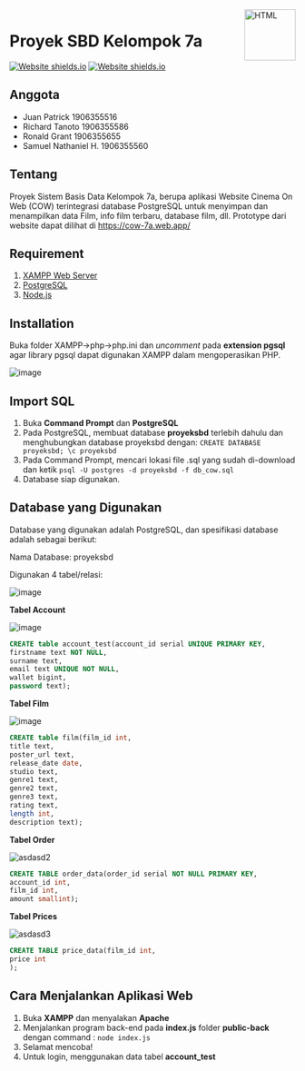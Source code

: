<a href="https://github.com/rainzoneg/proyek-SBD/">
    <img src="https://upload.wikimedia.org/wikipedia/commons/thumb/6/61/HTML5_logo_and_wordmark.svg/180px-HTML5_logo_and_wordmark.svg.png" alt="HTML" title="HTML" align="right" height="90" />
</a>

# Proyek SBD Kelompok 7a
[![Website shields.io](https://img.shields.io/website-up-down-green-red/http/shields.io.svg)](https://cow-7a.web.app/)
[![Website shields.io](https://img.shields.io/badge/made%20with-bootstrap-orange?&style=plastic)](https://cow-7a.web.app/)



## Anggota
* Juan Patrick 1906355516
* Richard Tanoto 1906355586
* Ronald Grant 1906355655
* Samuel Nathaniel H. 1906355560

## Tentang
Proyek Sistem Basis Data Kelompok 7a, berupa aplikasi Website Cinema On Web (COW) terintegrasi database PostgreSQL untuk menyimpan dan menampilkan data
Film, info film terbaru, database film, dll. Prototype dari website dapat dilihat di https://cow-7a.web.app/

## Requirement
1. [XAMPP Web Server](https://www.apachefriends.org/download.html)
2. [PostgreSQL](https://www.postgresql.org/download/)
3. [Node.js](https://nodejs.org/en/)


## Installation
Buka folder XAMPP->php->php.ini dan *uncomment* pada **extension pgsql** agar library pgsql dapat digunakan XAMPP dalam mengoperasikan PHP.

![image](https://user-images.githubusercontent.com/80802092/121706702-12c0dd00-cb00-11eb-86a6-13a1a54300e5.png)

## Import SQL
1. Buka **Command Prompt** dan **PostgreSQL**
2. Pada PostgreSQL, membuat database **proyeksbd** terlebih dahulu dan menghubungkan database proyeksbd dengan: `CREATE DATABASE proyeksbd; \c proyeksbd`
3. Pada Command Prompt, mencari lokasi file .sql yang sudah di-download dan ketik `psql -U postgres -d proyeksbd -f db_cow.sql`
4. Database siap digunakan.

## Database yang Digunakan
Database yang digunakan adalah PostgreSQL, dan spesifikasi database adalah sebagai berikut:

Nama Database: proyeksbd

Digunakan 4 tabel/relasi:

![image](https://user-images.githubusercontent.com/68103682/120690166-108ecb00-c4cf-11eb-9d1f-0a6851d6da22.png)

**Tabel Account**

![image](https://user-images.githubusercontent.com/68103682/121511790-3b1edd80-ca13-11eb-972c-437dc49ddd04.png)


```SQL
CREATE table account_test(account_id serial UNIQUE PRIMARY KEY, 
firstname text NOT NULL,
surname text,
email text UNIQUE NOT NULL,
wallet bigint,
password text);
```

**Tabel Film**

![image](https://user-images.githubusercontent.com/68103682/120690766-d2de7200-c4cf-11eb-9c54-8e8241e39c00.png)

```SQL
CREATE table film(film_id int, 
title text,
poster_url text,
release_date date,
studio text,
genre1 text,
genre2 text,
genre3 text,
rating text,
length int,
description text);
```

**Tabel Order**

![asdasd2](https://user-images.githubusercontent.com/68103682/121388523-bfbb1e80-c975-11eb-9d7f-ccec3248a707.PNG)

```SQL
CREATE TABLE order_data(order_id serial NOT NULL PRIMARY KEY,
account_id int,
film_id int,
amount smallint);
```

**Tabel Prices**

![asdasd3](https://user-images.githubusercontent.com/68103682/121388866-090b6e00-c976-11eb-983d-4a8af1a2b953.PNG)

```SQL
CREATE TABLE price_data(film_id int,
price int
);
```


## Cara Menjalankan Aplikasi Web

1. Buka **XAMPP** dan menyalakan **Apache**
2. Menjalankan program back-end pada **index.js** folder **public-back** dengan command : `node index.js`
3. Selamat mencoba!
4. Untuk login, menggunakan data tabel **account_test**









